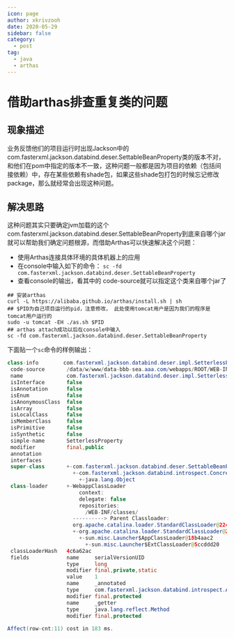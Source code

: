 ```yaml
---
icon: page
author: xkrivzooh
date: 2020-05-29
sidebar: false
category:
  - post
tag:
  - java
  - arthas
---
```


# 借助arthas排查重复类的问题

## 现象描述

业务反馈他们的项目运行时出现Jackson中的com.fasterxml.jackson.databind.deser.SettableBeanProperty类的版本不对，和他们在pom中指定的版本不一致，这种问题一般都是因为项目的依赖（包括间接依赖）中，存在某些依赖有shade包，如果这些shade包打包的时候忘记修改package，那么就经常会出现这种问题。

## 解决思路

这种问题其实只要确定jvm加载的这个com.fasterxml.jackson.databind.deser.SettableBeanProperty到底来自哪个jar就可以帮助我们确定问题根源，而借助Arthas可以快速解决这个问题：
- 使用Arthas连接具体环境的具体机器上的应用
- 在console中输入如下的命令： `sc -fd com.fasterxml.jackson.databind.deser.SettableBeanProperty`
- 查看console的输出，看其中的 code-source就可以指定这个类来自哪个jar了

```shell
## 安装arthas
curl -L https://alibaba.github.io/arthas/install.sh | sh
## $PID为自己项目运行的pid，注意修改， 此处使用tomcat用户是因为我们的程序是tomcat用户运行的
sudo -u tomcat -EH ./as.sh $PID
## arthas attach成功以后在console中输入
sc -fd com.fasterxml.jackson.databind.deser.SettableBeanProperty
```

下面贴一个`sc`命令的样例输出：

```java
class-info        com.fasterxml.jackson.databind.deser.impl.SetterlessProperty
 code-source       /data/w/www/data-bbb-sea.aaa.com/webapps/ROOT/WEB-INF/lib/jackson-databind-2.10.3.jar
 name              com.fasterxml.jackson.databind.deser.impl.SetterlessProperty
 isInterface       false
 isAnnotation      false
 isEnum            false
 isAnonymousClass  false
 isArray           false
 isLocalClass      false
 isMemberClass     false
 isPrimitive       false
 isSynthetic       false
 simple-name       SetterlessProperty
 modifier          final,public
 annotation
 interfaces
 super-class       +-com.fasterxml.jackson.databind.deser.SettableBeanProperty
                     +-com.fasterxml.jackson.databind.introspect.ConcreteBeanPropertyBase
                       +-java.lang.Object
 class-loader      +-WebappClassLoader
                       context:
                       delegate: false
                       repositories:
                         /WEB-INF/classes/
                     ----------> Parent Classloader:
                     org.apache.catalina.loader.StandardClassLoader@224edc67
                     +-org.apache.catalina.loader.StandardClassLoader@224edc67
                       +-sun.misc.Launcher$AppClassLoader@18b4aac2
                         +-sun.misc.Launcher$ExtClassLoader@5ccddd20
 classLoaderHash   4c6a62ac
 fields            name     serialVersionUID
                   type     long
                   modifier final,private,static
                   value    1
                   name     _annotated
                   type     com.fasterxml.jackson.databind.introspect.AnnotatedMethod
                   modifier final,protected
                   name     _getter
                   type     java.lang.reflect.Method
                   modifier final,protected
 
Affect(row-cnt:11) cost in 183 ms.
```

<!-- @include: ../scaffolds/post_footer.md -->
